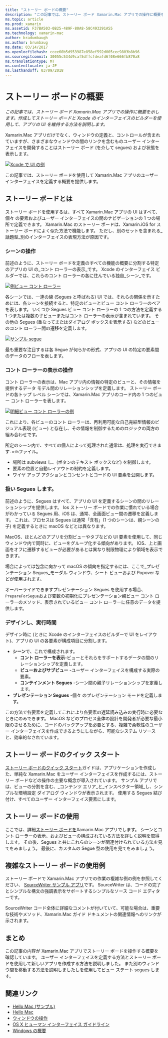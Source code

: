 ```yaml
---
title: "ストーリー ボードの概要"
description: "この記事では、ストーリー ボード Xamarin.Mac アプリでの操作に概要を示します。 ストーリーボードと Xcode の Interface Builder を使用したアプリの UI の作成と維持管理に関する内容が含まれています。"
ms.topic: article
ms.prod: xamarin
ms.assetid: F37BA503-0B25-489F-80A8-58C493291A55
ms.technology: xamarin-mac
author: bradumbaugh
ms.author: brumbaug
ms.date: 03/14/2017
ms.openlocfilehash: ccee60b5d953987e858ef592d005cec9803b8b96
ms.sourcegitcommit: 30055c534d9caf5dffcfdeafd6f08e666fb870a8
ms.translationtype: MT
ms.contentlocale: ja-JP
ms.lasthandoff: 03/09/2018
---
```

# <a name="introduction-to-storyboards"></a>ストーリー ボードの概要

_この記事では、ストーリー ボード Xamarin.Mac アプリでの操作に概要を示します。作成してストーリー ボードと Xcode のインターフェイスのビルダーを使用して、アプリの UI を維持する方法を説明します。_

Xamarin.Mac アプリだけでなく、ウィンドウの定義と、コントロールが含まれていますが、さまざまなウィンドウの間のリンクを含むものユーザー インターフェイスを開発することはストーリー ボード (を介して segues) および状態を表示します。

[![](images/intro01.png "Xcode で UI の例")](images/intro01.png#lightbox)

この記事では、ストーリー ボードを使用して Xamarin.Mac アプリのユーザー インターフェイスを定義する概要を提供します。

<a name="What-are-Storyboards" />

## <a name="what-are-storyboards"></a>ストーリー ボードとは

ストーリー ボードを使用するは、すべて Xamarin.Mac アプリの UI はすべて、個々 の要素およびユーザー インターフェイスの間のナビゲーションの 1 つの場所で定義できます。 Xamarin.Mac のストーリー ボードは、Xamarin.iOS for ストーリー ボードによく似た方法で機能します。 ただし、別のセットを含まれる_話題型_別のインターフェイスの表現方法が原因です。

<a name="Working-with-Scenes" />

### <a name="working-with-scenes"></a>シーンの操作

前述のように、ストーリー ボードを定義のすべての機能の概要に分割する特定のアプリの UI の_コント ローラーの表示_です。 Xcode のインターフェイス ビルダーでは、これらのコント ローラーの各に住んでいる独自_シーン_です。

[![](images/intro02.png "例ビュー コント ローラー")](images/intro02.png#lightbox)

各シーンでは、一連の線 (Segues と呼ばれる) UI では、それらの関係を示すためには、各シーンを接続すると、特定のビューとビュー コント ローラーのペアを表します。 いくつか Segues ビュー コント ローラーの 1 つの方法を定義する 1 つまたは複数の子ビューまたはコント ローラーの表示が含まれています。 その他の Segues (重なってまたはダイアログ ボックスを表示する) などのビューのコント ローラー間の遷移を定義します。 

[![](images/intro03.png "サンプル segue")](images/intro03.png#lightbox)

最も重要な注目するは各 Segue が何らかの形式、アプリの UI の特定の要素間のデータのフローを表します。

<a name="Working-with-View-Controllers" />

### <a name="working-with-view-controllers"></a>コント ローラーの表示の操作

コント ローラーの表示は、Mac アプリ内の情報の特定のビューと、その情報を提供するデータ モデル間のリレーションシップを定義します。 ストーリー ボードの各トップ レベル シーンでは、Xamarin.Mac アプリのコード内の 1 つのビュー コント ローラーを表します。

[![](images/intro04.png "明細ビュー コント ローラーの例")](images/intro04.png#lightbox)

これにより、各ビューのコント ローラーは、再利用可能な自己完結型情報のビジュアル表現 (ビュー) と存在し、その情報を制御するためのロジックの両方の組み合わせです。

所定のシーン内で、すべての個人によって処理された通常は、処理を実行できます`.xib`ファイル。 

 - 場所は subviews し、(ボタンのテキスト ボックスなど) を制御します。
 - 要素の位置と自動レイアウトの制約を定義します。
 - ワイヤ アップ アクションとコンセントとコードの UI 要素を公開します。

<a name="Working-with-Segues" />

### <a name="working-with-segues"></a>扱い Segues します。

前述のように、Segues はすべて、アプリの UI を定義するシーンの間のリレーションシップを提供します。 Ios ストーリー ボードでの作業に慣れている場合がわかっている Segues 用、iOS は、通常、全画面ビュー間の遷移を定義します。 これは、プロセスは Segues は通常「含有」(1 つのシーンは、親シーンの子) を定義するときに macOS などとは異なります。

MacOS、ほとんどのアプリを分割ビューやタブなどの UI 要素を使用して、同じウィンドウ内で同時に、ビューをグループ化する傾向があります。 IOS、上と画面をオフに遷移するビューが必要があるとは異なり制限物理により領域を表示できます。

場合によっては包含に向かって macOS の傾向を指定するには、ここで_プレゼンテーション Segues_モーダル ウィンドウ、シート ビューおよび Popover などが使用されます。

オーバーライドできますプレゼンテーション Segues を使用する場合、`PrepareForSegue`および変数の初期化にプレゼンテーション親ビュー コント ローラーのメソッド、表示されているビュー コント ローラーに任意のデータを提供します。

<a name="Design-and-Run-Times" />

### <a name="design-and-run-times"></a>デザインし、実行時間

デザイン時に (ときに Xcode のインターフェイスのビルダーで UI をレイアウト)、アプリの UI の各要素が構成項目に分割します。

- **シーン**で、これで構成されます。
    - **コント ローラーを表示**-ビューとそれらをサポートするデータの間のリレーションシップを定義します。
    - **ビューおよびサブビュー** -ユーザー インターフェイスを構成する実際の要素。
    - **コンテインメント Segues** -シーン間の親子リレーションシップを定義します。
- **プレゼンテーション Segues** -個々 のプレゼンテーション モードを定義します。 

この方法で各要素を定義してこれにより各要素の遅延読み込みの実行時に必要なときにのみできます。 MacOS などのプロセス全体の設計を開発者が必要な最小限のさせるために、コードのバックアップを必要とする、複雑で柔軟性のユーザー インターフェイスを作成できるようにしながら、可能なシステム リソースと、効率的なされています。

<a name="Storyboard-Quick-Start" />

## <a name="storyboard-quick-start"></a>ストーリー ボードのクイック スタート

[ストーリー ボードのクイック スタート](~/mac/platform/storyboards/quickstart.md)ガイドは、アプリケーションを作成した、単純な Xamarin.Mac をユーザー インターフェイスを作成するには、ストーリー ボードなどの操作の主要な概念が導入されています。 サンプル アプリでは、ビューの分割を含む、_コンテンツ エリア_と_インスペクター領域_し、シンプルな環境設定 ダイアログ ウィンドウが表示されます。 使用する Segues 結び付け、すべてのユーザー インターフェイス要素にします。

<a name="Working-with-Storyboards" />

## <a name="working-with-storyboards"></a>ストーリー ボードの使用

ここでは、詳細[ストーリー ボードを](~/mac/platform/storyboards/indepth.md)Xamarin.Mac アプリでします。 シーンとコント ローラーの表示、およびビューの構成されている方法を詳しく説明を取得します。 その後、Segues と共にこれらのシーンが関連付けられている方法を見てをみましょう。 最後に、カスタムの Segue 型の使用を見てをみましょう。 

<a name="Complex-Storyboard-Example" />

## <a name="complex-storyboard-example"></a>複雑なストーリー ボードの使用例

ストーリー ボードで Xamarin.Mac アプリでの作業の複雑な例の例を参照してください、 [SourceWriter サンプル アプリ](https://developer.xamarin.com/samples/mac/SourceWriter/)です。 SourceWriter は、コードの完了とシンプルな構文の強調表示をサポートするシンプルなソース コード エディターです。

SourceWriter コード全体に詳細なコメントが付いていて、可能な場合は、重要な技術やメソッド、Xamarin.Mac ガイド ドキュメントの関連情報へのリンクが示されます。

<a name="Summary" />

## <a name="summary"></a>まとめ

この記事の内容が Xamarin.Mac アプリでストーリー ボードを操作する概要を確認しています。 ユーザー インターフェイスを定義する方法とストーリー ボードを使用して新しいアプリを作成する方法を説明しました。 また別のウィンドウ間を移動する方法を説明しましたしを使用してビュー ステート segues します。


## <a name="related-links"></a>関連リンク

- [Hello Mac (サンプル)](https://developer.xamarin.com/samples/mac/Hello_Mac/)
- [Hello Mac](~/mac/get-started/hello-mac.md)
- [ウィンドウの操作](~/mac/user-interface/window.md)
- [OS X ヒューマン インターフェイス ガイドライン](https://developer.apple.com/library/mac/documentation/UserExperience/Conceptual/OSXHIGuidelines/)
- [Windows の概要](https://developer.apple.com/library/mac/documentation/Cocoa/Conceptual/WinPanel/Introduction.html#//apple_ref/doc/uid/10000031-SW1)
